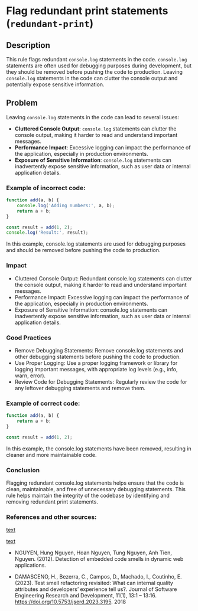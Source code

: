 # Flag redundant print statements (`redundant-print`)

## Description

This rule flags redundant `console.log` statements in the code. `console.log` statements are often used for debugging purposes during development, but they should be removed before pushing the code to production. Leaving `console.log` statements in the code can clutter the console output and potentially expose sensitive information.

## Problem

Leaving `console.log` statements in the code can lead to several issues:

- **Cluttered Console Output**: `console.log` statements can clutter the console output, making it harder to read and understand important messages.
- **Performance Impact**: Excessive logging can impact the performance of the application, especially in production environments.
- **Exposure of Sensitive Information**: `console.log` statements can inadvertently expose sensitive information, such as user data or internal application details.

### Example of incorrect code:

```javascript
function add(a, b) {
    console.log('Adding numbers:', a, b);
    return a + b;
}

const result = add(1, 2);
console.log('Result:', result);
```

In this example, console.log statements are used for debugging purposes and should be removed before pushing the code to production.


### Impact

- Cluttered Console Output: Redundant console.log statements can clutter the console output, making it harder to read and understand important messages.
- Performance Impact: Excessive logging can impact the performance of the application, especially in production environments.
- Exposure of Sensitive Information: console.log statements can inadvertently expose sensitive information, such as user data or internal application details.

### Good Practices

- Remove Debugging Statements: Remove console.log statements and other debugging statements before pushing the code to production.
- Use Proper Logging: Use a proper logging framework or library for logging important messages, with appropriate log levels (e.g., info, warn, error).
- Review Code for Debugging Statements: Regularly review the code for any leftover debugging statements and remove them.

### Example of correct code:

```javascript
function add(a, b) {
    return a + b;
}

const result = add(1, 2);
```

In this example, the console.log statements have been removed, resulting in cleaner and more maintainable code.


### Conclusion

Flagging redundant console.log statements helps ensure that the code is clean, maintainable, and free of unnecessary debugging statements. This rule helps maintain the integrity of the codebase by identifying and removing redundant print statements.

### References and other sources: 

[text](https://testsmells.org/pages/testsmells.html#RedundantPrint)

[text](https://test-smell-catalog.readthedocs.io/en/latest/Test%20execution%20-%20behavior/Other%20test%20execution%20-%20behavior/Redundant%20Print.html)

- NGUYEN, Hung Nguyen, Hoan Nguyen, Tung Nguyen, Anh Tien, Nguyen. (2012).
Detection of embedded code smells in dynamic web applications.

- DAMASCENO, H., Bezerra, C., Campos, D., Machado, I., Coutinho, E. (2023).
Test smell refactoring revisited: What can internal quality attributes and developers’
experience tell us?. Journal of Software Engineering Research and Development, 11(1),
13:1 – 13:16. https://doi.org/10.5753/jserd.2023.3195. 2018